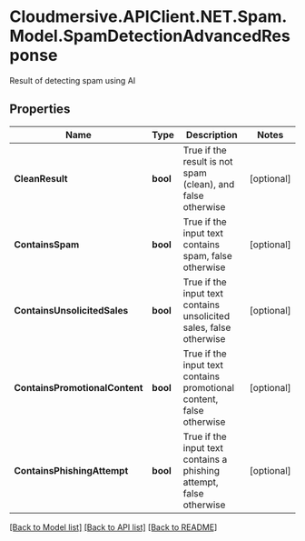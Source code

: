 # Cloudmersive.APIClient.NET.Spam.Model.SpamDetectionAdvancedResponse
Result of detecting spam using AI

## Properties

Name | Type | Description | Notes
------------ | ------------- | ------------- | -------------
**CleanResult** | **bool** | True if the result is not spam (clean), and false otherwise | [optional] 
**ContainsSpam** | **bool** | True if the input text contains spam, false otherwise | [optional] 
**ContainsUnsolicitedSales** | **bool** | True if the input text contains unsolicited sales, false otherwise | [optional] 
**ContainsPromotionalContent** | **bool** | True if the input text contains promotional content, false otherwise | [optional] 
**ContainsPhishingAttempt** | **bool** | True if the input text contains a phishing attempt, false otherwise | [optional] 

[[Back to Model list]](../README.md#documentation-for-models) [[Back to API list]](../README.md#documentation-for-api-endpoints) [[Back to README]](../README.md)

